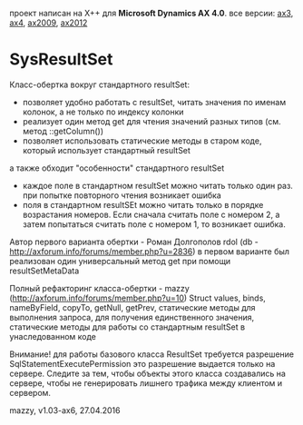 проект написан на X++ для **Microsoft Dynamics AX 4.0**. все версии: [ax3](../../tree/ax3/), [ax4](../../tree/ax4/), [ax2009](../../tree/ax2009/), [ax2012](../../tree/ax2012/)

SysResultSet
======

Класс-обертка вокруг стандартного resultSet:
* позволяет удобно работать с resultSet, читать значения по именам колонок, а не только по индексу колонки
* реализует один метод get для чтения значений разных типов (см. метод ::getColumn())
* позволяет использовать статические методы в старом коде, который использует стандартный resultSet

а также обходит "особенности" стандартного resultSet
* каждое поле в стандартном resultSet можно читать только один раз. при попытке повторного чтения возникает ошибка
* поля в стандартном resultSEt можно читать только в порядке возрастания номеров.
  Если сначала считать поле с номером 2, а затем попытаться считать поле с номером 1, то возникает ошибка.

Автор первого варианта обертки - Роман Долгополов rdol (db - http://axforum.info/forums/member.php?u=2836)
в первом варианте был реализован один универсальный метод get при помощи resultSetMetaData

Полный рефакторинг класса-обертки - mazzy (http://axforum.info/forums/member.php?u=10)
Struct values, binds, nameByField, copyTo, getNull, getPrev,
статические методы для выполнения запроса, для получения единственного значения,
статические методы для работы со стандартным resultSet в унаследованном коде

Внимание! для работы базового класса ResultSet требуется разрешение SqlStatementExecutePermission
это разрешение выдается только на сервере.
Следите за тем, чтобы объекты этого класса создавались на сервере, чтобы не генерировать лишнего трафика между клиентом и сервером.

mazzy, v1.03-ax6, 27.04.2016
